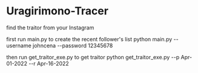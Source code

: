 # Uragirimono-Tracer
find the traitor from your Instagram

first run main.py to create the recent follower's list
python main.py --username johncena --password 12345678

then run get_traitor_exe.py to get traitor
python get_traitor_exe.py --p Apr-01-2022 --r Apr-16-2022


